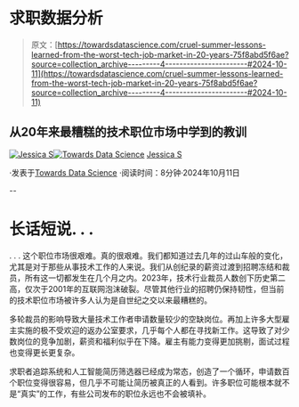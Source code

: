 # 求职数据分析

> 原文：[https://towardsdatascience.com/cruel-summer-lessons-learned-from-the-worst-tech-job-market-in-20-years-75f8abd5f6ae?source=collection_archive---------4-----------------------#2024-10-11](https://towardsdatascience.com/cruel-summer-lessons-learned-from-the-worst-tech-job-market-in-20-years-75f8abd5f6ae?source=collection_archive---------4-----------------------#2024-10-11)

## 从20年来最糟糕的技术职位市场中学到的教训

[](https://medium.com/@jsmith0434?source=post_page---byline--75f8abd5f6ae--------------------------------)[![Jessica S](../Images/e1c8e9102135f06c01370546d2375743.png)](https://medium.com/@jsmith0434?source=post_page---byline--75f8abd5f6ae--------------------------------)[](https://towardsdatascience.com/?source=post_page---byline--75f8abd5f6ae--------------------------------)[![Towards Data Science](../Images/a6ff2676ffcc0c7aad8aaf1d79379785.png)](https://towardsdatascience.com/?source=post_page---byline--75f8abd5f6ae--------------------------------) [Jessica S](https://medium.com/@jsmith0434?source=post_page---byline--75f8abd5f6ae--------------------------------)

·发表于[Towards Data Science](https://towardsdatascience.com/?source=post_page---byline--75f8abd5f6ae--------------------------------) ·阅读时间：8分钟·2024年10月11日

--

# 长话短说. . .

. . . 这个职位市场很艰难。真的很艰难。我们都知道过去几年的过山车般的变化，尤其是对于那些从事技术工作的人来说。我们从创纪录的薪资过渡到招聘冻结和裁员，所有这一切都发生在几个月之内。2023年，技术行业裁员人数创下历史第二高，仅次于2001年的互联网泡沫破裂。尽管其他行业的招聘仍保持韧性，但当前的技术职位市场被许多人认为是自世纪之交以来最糟糕的。

多轮裁员的影响导致大量技术工作者申请数量较少的空缺岗位。再加上许多大型雇主实施的极不受欢迎的返办公室要求，几乎每个人都在寻找新工作。这导致了对少数岗位的竞争加剧，薪资和福利似乎在下降。雇主有能力变得更加挑剔，面试过程也变得更长更复杂。

求职者追踪系统和人工智能简历筛选器已经成为常态，创造了一个循环，申请数百个职位变得很容易，但几乎不可能让简历被真正的人看到。许多职位可能根本就不是“真实”的工作，有些公司发布的职位永远也不会被填补。
